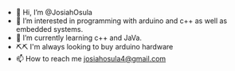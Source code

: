 - 👋 Hi, I’m @JosiahOsula
- 👀 I’m interested in programming with arduino and c++ as well as embedded systems.
- 🌱 I’m currently learning c++ and JaVa.
- ⛏️⛏ I'm always looking to buy arduino hardware
- 📫 How to reach me josiahosula4@gmail.com

<!---
JosiahOsula/JosiahOsula is a ✨ special ✨ repository because its `README.md` (this file) appears on your GitHub profile.
You can click the Preview link to take a look at your changes.
--->
